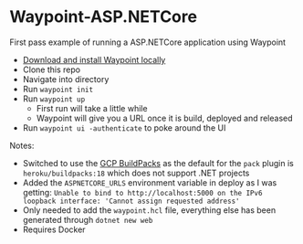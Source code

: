 # Waypoint-ASP.NETCore

First pass example of running a ASP.NETCore application using Waypoint

- [Download and install Waypoint locally](https://www.waypointproject.io/docs/getting-started#installing-the-server)
- Clone this repo
- Navigate into directory
- Run `waypoint init`
- Run `waypoint up`
  - First run will take a little while
  - Waypoint will give you a URL once it is build, deployed and released
- Run `waypoint ui -authenticate` to poke around the UI

Notes:

- Switched to use the [GCP BuildPacks](https://github.com/GoogleCloudPlatform/buildpacks) as the default for the `pack` plugin is `heroku/buildpacks:18` which does not support .NET projects
- Added the `ASPNETCORE_URLS` environment variable in deploy as I was getting: `Unable to bind to http://localhost:5000 on the IPv6 loopback interface: 'Cannot assign requested address'`
- Only needed to add the `waypoint.hcl` file, everything else has been generated through `dotnet new web`
- Requires Docker
